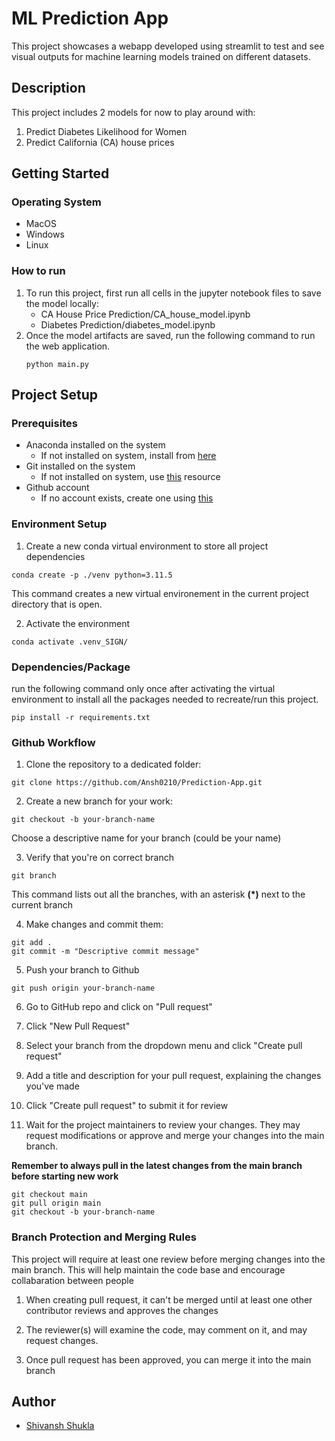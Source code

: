 # ML Prediction App
This project showcases a webapp developed using streamlit to test and see visual outputs for machine learning models trained on different datasets.

## Description
This project includes 2 models for now to play around with:

1. Predict Diabetes Likelihood for Women
2. Predict California (CA) house prices

## Getting Started
### Operating System
- MacOS
- Windows
- Linux

### How to run
1. To run this project, first run all cells in the jupyter notebook files to save the model locally:
    - CA House Price Prediction/CA_house_model.ipynb
    - Diabetes Prediction/diabetes_model.ipynb
2. Once the model artifacts are saved, run the following command to run the web application.
    ```
    python main.py
    ```

## Project Setup
### Prerequisites
- Anaconda installed on the system
    - If not installed on system, install from [here](https://www.anaconda.com/download)
- Git installed on the system
    - If not installed on system, use [this](https://github.com/git-guides/install-git) resource
- Github account
    - If no account exists, create one using [this](https://docs.github.com/en/get-started/start-your-journey/creating-an-account-on-github)

### Environment Setup
1. Create a new conda virtual environment to store all project dependencies
```
conda create -p ./venv python=3.11.5
```

This command creates a new virtual environement in the current project directory that is open.

2. Activate the environment
```
conda activate .venv_SIGN/
```

### Dependencies/Package
run the following command only once after activating the virtual environment to install all the packages needed to recreate/run this project.
```
pip install -r requirements.txt
```

### Github Workflow
1. Clone the repository to a dedicated folder:
```
git clone https://github.com/Ansh0210/Prediction-App.git
```

2. Create a new branch for your work:
```
git checkout -b your-branch-name
```

Choose a descriptive name for your branch (could be your name)

3. Verify that you're on correct branch
```
git branch
```
This command lists out all the branches, with an asterisk **(*)** next to the current branch

4. Make changes and commit them:
```
git add .
git commit -m "Descriptive commit message"
```

5. Push your branch to Github
```
git push origin your-branch-name
```

6. Go to GitHub repo and click on "Pull request"

7. Click "New Pull Request"

8. Select your branch from the dropdown menu and click "Create pull request"

9. Add a title and description for your pull request, explaining the changes you've made

10. Click "Create pull request" to submit it for review

11. Wait for the project maintainers to review your changes. They may request modifications or approve and merge your changes into the main branch.

**Remember to always pull in the latest changes from the main branch before starting new work**
```
git checkout main
git pull origin main
git checkout -b your-branch-name
```

### Branch Protection and Merging Rules
This project will require at least one review before merging changes into the main branch. This will help maintain the code base and encourage collabaration between people

1. When creating pull request, it can't be merged until at least one other contributor reviews and approves the changes

2. The reviewer(s) will examine the code, may comment on it, and may request changes.

3. Once pull request has been approved, you can merge it into the main branch

## Author
- [Shivansh Shukla](https://github.com/Ansh0210)